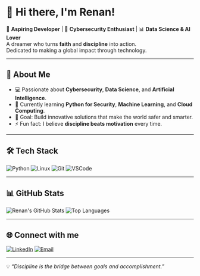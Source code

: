 # 👋 Hi there, I'm Renan!

🚀 **Aspiring Developer** | 🔐 **Cybersecurity Enthusiast** | 📊 **Data Science & AI Lover**  
A dreamer who turns **faith** and **discipline** into action.  
Dedicated to making a global impact through technology.  

---

## 🧠 About Me
- 💻 Passionate about **Cybersecurity**, **Data Science**, and **Artificial Intelligence**.
- 🌱 Currently learning **Python for Security**, **Machine Learning**, and **Cloud Computing**.
- 🎯 Goal: Build innovative solutions that make the world safer and smarter.
- ⚡ Fun fact: I believe **discipline beats motivation** every time.

---

## 🛠 Tech Stack
![Python](https://img.shields.io/badge/Python-3776AB?style=for-the-badge&logo=python&logoColor=white)
![Linux](https://img.shields.io/badge/Linux-FCC624?style=for-the-badge&logo=linux&logoColor=black)
![Git](https://img.shields.io/badge/Git-F05032?style=for-the-badge&logo=git&logoColor=white)
![VSCode](https://img.shields.io/badge/VS%20Code-0078d7?style=for-the-badge&logo=visual-studio-code&logoColor=white)

---

## 📊 GitHub Stats
![Renan's GitHub Stats](https://github-readme-stats.vercel.app/api?username=SnX-Ren&show_icons=true&theme=radical)
![Top Languages](https://github-readme-stats.vercel.app/api/top-langs/?username=SnX-Ren&layout=compact&theme=radical)

---

## 🌐 Connect with me
[![LinkedIn](https://img.shields.io/badge/LinkedIn-0077B5?style=for-the-badge&logo=linkedin&logoColor=white)](https://www.linkedin.com/in/seu-perfil)
[![Email](https://img.shields.io/badge/Email-D14836?style=for-the-badge&logo=gmail&logoColor=white)](mailto:seuemail@gmail.com)

---
💡 *“Discipline is the bridge between goals and accomplishment.”*
